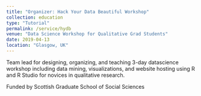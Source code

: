 ```yaml
---
title: "Organizer: Hack Your Data Beautiful Workshop"
collection: education
type: "Tutorial"
permalink: /service/hydb
venue: "Data Science Workshop for Qualitative Grad Students"
date: 2019-04-13
location: "Glasgow, UK"
---
```


Team lead for designing, organizing, and teaching 3-day datascience workshop including
data mining, visualizations, and website hosting using R and R Studio for novices in
qualitative research.

Funded by Scottish Graduate School of Social Sciences
